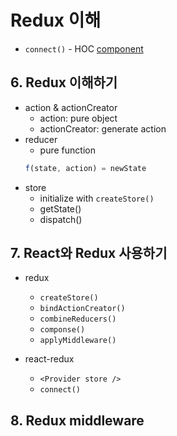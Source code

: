 # Redux 이해

- `connect()` - HOC [component](https://github.com/reactjs/react-redux/blob/4d302257e3b361731f44b1f546e547ed578c8eec/src/components/connectAdvanced.js#L115)

## 6. Redux 이해하기

- action & actionCreator
  - action: pure object
  - actionCreator: generate action
- reducer
  - pure function
  ```js
  f(state, action) = newState
  ```
- store
  - initialize with `createStore()`
  - getState()
  - dispatch()

## 7. React와 Redux 사용하기

- redux
  - `createStore()`
  - `bindActionCreator()`
  - `combineReducers()`
  - `componse()`
  - `applyMiddleware()`

- react-redux
  - `<Provider store />`
  - `connect()`

## 8. Redux middleware